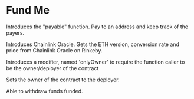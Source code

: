 # Fund Me
Introduces the "payable" function. Pay to an address and keep track of the payers.

Introduces Chainlink Oracle. Gets the ETH version, conversion rate and price from Chainlink Oracle on Rinkeby.

Introduces a modifier, named 'onlyOwner' to require the function caller to be the owner/deployer of the contract

Sets the owner of the contract to the deployer.

Able to withdraw funds funded.